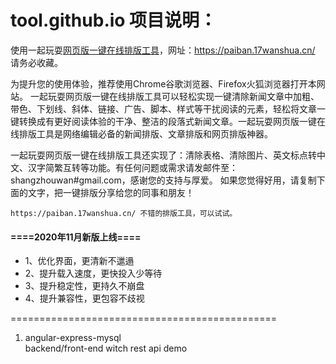 # tool.github.io 项目说明：

使用一起玩耍<a href="https://paiban.17wanshua.cn/">网页版一键在线排版工具</a>，网址：https://paiban.17wanshua.cn/ 请务必收藏。

为提升您的使用体验，推荐使用Chrome谷歌浏览器、Firefox火狐浏览器打开本网站。
一起玩耍网页版一键在线排版工具可以轻松实现一键清除新闻文章中加粗、带色、下划线、斜体、链接、广告、脚本、样式等干扰阅读的元素，轻松将文章一键转换成有更好阅读体验的干净、整洁的段落式新闻文章。一起玩耍网页版一键在线排版工具是网络编辑必备的新闻排版、文章排版和网页排版神器。

一起玩耍网页版一键在线排版工具还实现了：清除表格、清除图片、英文标点转中文、汉字简繁互转等功能。有任何问题或需求请发邮件至：shangzhouwan#gmail.com，感谢您的支持与厚爱。
如果您觉得好用，请复制下面的文字，把一键排版分享给您的同事和朋友！

`https://paiban.17wanshua.cn/ 不错的排版工具，可以试试。`

#### ====2020年11月新版上线====
 - 1、优化界面，更清新不邋遢
 - 2、提升载入速度，更快投入少等待
 - 3、提升稳定性，更持久不崩盘
 - 4、提升兼容性，更包容不歧视


==============================================

1. angular-express-mysql  
   backend/front-end witch rest api demo

